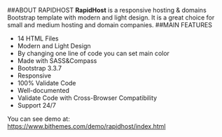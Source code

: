 ##ABOUT RAPIDHOST
**RapidHost** is a responsive hosting & domains Bootstrap template with modern and light design. It is a great choice for small and medium hosting and domain companies.
##MAIN FEATURES
- 14 HTML Files
- Modern and Light Design
- By changing one line of code you can set main color
- Made with SASS&Compass
- Bootstrap 3.3.7
- Responsive
- 100% Validate Code
- Well-documented
- Validate Code with Cross-Browser Compatibility
- Support 24/7
 
 You can see demo at: https://www.bithemes.com/demo/rapidhost/index.html
